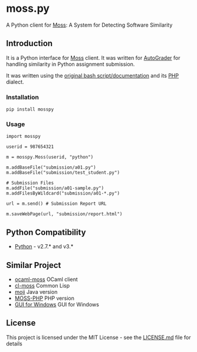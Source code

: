 # moss.py

A Python client for [Moss](http://theory.stanford.edu/~aiken/moss/): A System for Detecting Software Similarity

## Introduction

It is a Python interface for [Moss](http://theory.stanford.edu/~aiken/moss/) client. It was written for [AutoGrader](https://github.com/BilalZaib/AutoGrader) for handling similarity in Python assignment submission. 

It was written using the [original bash script/documentation](http://moss.stanford.edu/general/scripts.html) and its [PHP](https://github.com/Phhere/MOSS-PHP) dialect.

### Installation
 
```
pip install mosspy
```

### Usage

```
import mosspy

userid = 987654321

m = mosspy.Moss(userid, "python")

m.addBaseFile("submission/a01.py")
m.addBaseFile("submission/test_student.py")

# Submission Files
m.addFile("submission/a01-sample.py")
m.addFilesByWildcard("submission/a01-*.py")

url = m.send() # Submission Report URL

m.saveWebPage(url, "submission/report.html")
```

## Python Compatibility

* [Python](http://www.python.com) - v2.7.* and v3.*

## Similar Project

* [ocaml-moss](https://github.com/Chris00/ocaml-moss) OCaml client 
* [cl-moss](https://github.com/wsgac/cl-moss) Common Lisp
* [moji](https://github.com/nordicway/moji) Java version
* [MOSS-PHP](https://github.com/Phhere/MOSS-PHP) PHP version
* [GUI for Windows](https://onedrive.live.com/?cid=b418048abfa842a7&id=B418048ABFA842A7%2136714&ithint=folder,.txt&authkey=!ACqFMI0kmA4L1mc) GUI for Windows

## License

This project is licensed under the MIT License - see the [LICENSE.md](LICENSE.md) file for details
